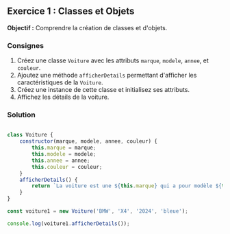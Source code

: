 ## Exercice 1 : Classes et Objets

**Objectif :** Comprendre la création de classes et d'objets.

### Consignes

1. Créez une classe `Voiture` avec les attributs `marque`, `modele`, `annee`, et `couleur`.
2. Ajoutez une méthode `afficherDetails` permettant d'afficher les caractéristiques de la `Voiture`. 
3. Créez une instance de cette classe et initialisez ses attributs.
4. Affichez les détails de la voiture.

### Solution


```js

class Voiture {
    constructor(marque, modele, annee, couleur) {
        this.marque = marque;
        this.modele = modele;
        this.annee = annee;
        this.couleur = couleur;
    }
    afficherDetails() {
        return `La voiture est une ${this.marque} qui a pour modèle ${this.modele} sortie en année ${this.annee} de couleur ${this.couleur}.`;
    }
}

const voiture1 = new Voiture('BMW', 'X4', '2024', 'bleue');

console.log(voiture1.afficherDetails());

```